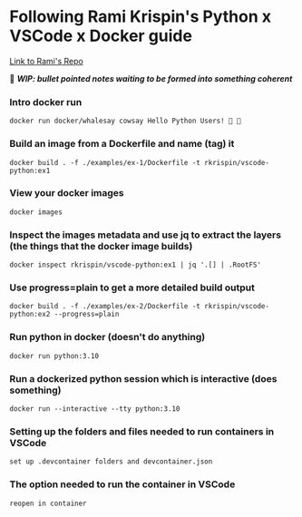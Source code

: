 # Following Rami Krispin's Python x VSCode x Docker guide

[Link to Rami's Repo](https://github.com/RamiKrispin/vscode-python)

🚧 ***WIP: bullet pointed notes waiting to be formed into something coherent***

### Intro docker run
`docker run docker/whalesay cowsay Hello Python Users! 👋 🐍`

### Build an image from a Dockerfile and name (tag) it
`docker build . -f ./examples/ex-1/Dockerfile -t rkrispin/vscode-python:ex1`

### View your docker images
`docker images`

### Inspect the images metadata and use jq to extract the layers (the things that the docker image builds)
`docker inspect rkrispin/vscode-python:ex1 | jq '.[] | .RootFS'`

### Use progress=plain to get a more detailed build output
`docker build . -f ./examples/ex-2/Dockerfile -t rkrispin/vscode-python:ex2 --progress=plain`

### Run python in docker (doesn't do anything)
`docker run python:3.10`

### Run a dockerized python session which is interactive (does something)
`docker run --interactive --tty python:3.10`

### Setting up the folders and files needed to run containers in VSCode
`set up .devcontainer folders and devcontainer.json`

### The option needed to run the container in VSCode
`reopen in container`
